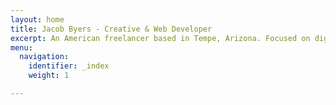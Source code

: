 ```yaml
---
layout: home
title: Jacob Byers - Creative & Web Developer
excerpt: An American freelancer based in Tempe, Arizona. Focused on digital UX/UI experiences, Graphic Design, JAMstack, REACT, Shopify, and Websites. I’ve worked with local companies such as Front Pourch Brewing, Deneau Law Firm, Hubble LLC, and many others.
menu:
  navigation:
    identifier: _index
    weight: 1

---
```

